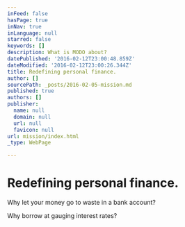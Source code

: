 ```yaml
---
inFeed: false
hasPage: true
inNav: true
inLanguage: null
starred: false
keywords: []
description: What is MODO about?
datePublished: '2016-02-12T23:00:48.859Z'
dateModified: '2016-02-12T23:00:26.344Z'
title: Redefining personal finance.
author: []
sourcePath: _posts/2016-02-05-mission.md
published: true
authors: []
publisher:
  name: null
  domain: null
  url: null
  favicon: null
url: mission/index.html
_type: WebPage

---
```

# Redefining personal finance.

Why let your money go to waste in a bank account?

Why borrow at gauging interest rates?